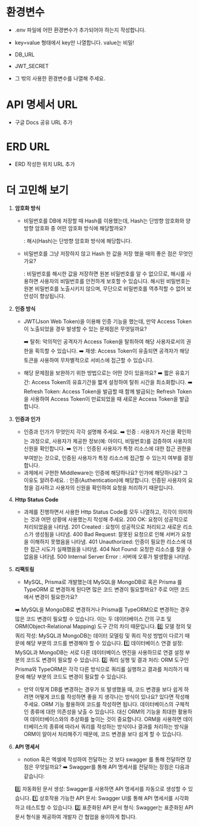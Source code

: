 # 환경변수
- .env 파일에 어떤 환경변수가 추가되어야 하는지 작성합니다.
- key=value 형태에서 key만 나열합니다. value는 비밀!

- DB_URL
- JWT_SECRET
- 그 밖의 사용한 환경변수를 나열해 주세요.

# API 명세서 URL
- 구글 Docs 공유 URL 추가

# ERD URL
- ERD 작성한 위치 URL 추가

# 더 고민해 보기
1. **암호화 방식**
    - 비밀번호를 DB에 저장할 때 Hash를 이용했는데, Hash는 단방향 암호화와 양방향 암호화 중 어떤 암호화 방식에 해당할까요?

       : 해시(Hash)는 단방향 암호화 방식에 해당합니다.

    - 비밀번호를 그냥 저장하지 않고 Hash 한 값을 저장 했을 때의 좋은 점은 무엇인가요?

       : 비밀번호를 해시한 값을 저장하면 원본 비밀번호를 알 수 없으므로, 해시를 사용하면 사용자의 비밀번호를 안전하게 보호할 수 있습니다. 
	해시된 비밀번호는 원본 비밀번호를 노출시키지 않으며, 무단으로 비밀번호를 역추적할 수 없어 보안성이 향상됩니다.

3. **인증 방식**
    - JWT(Json Web Token)을 이용해 인증 기능을 했는데, 만약 Access Token이 노출되었을 경우 발생할 수 있는 문제점은 무엇일까요?

       ➡️ 탈취: 악의적인 공격자가 Access Token을 탈취하여 해당 사용자로서의 권한을 획득할 수 있습니다.
       ➡️ 재생: Access Token이 유출되면 공격자가 해당 토큰을 사용하여 무차별적으로 서비스에 접근할 수 있습니다.

     - 해당 문제점을 보완하기 위한 방법으로는 어떤 것이 있을까요?
      ➡️ 짧은 유효기간: Access Token의 유효기간을 짧게 설정하여 탈취 시간을 최소화합니다.
      ➡️ Refresh Token: Access Token을 발급할 때 함께 발급되는 Refresh Token을 사용하여 Access Token이 만료되었을 때 새로운 Access Token을 발급합니다.

5. **인증과 인가**
    - 인증과 인가가 무엇인지 각각 설명해 주세요.
      ➡️ 인증 : 사용자가 자신을 확인하는 과정으로, 사용자가 제공한 정보(예: 아이디, 비밀번호)를 검증하여 사용자의 신원을 확인합니다.
      ➡️ 인가 : 인증된 사용자가 특정 리소스에 대한 접근 권한을 부여받는 것으로, 인증된 사용자가 특정 리소스에 접근할 수 있는지 여부를 결정합니다.
    - 과제에서 구현한 Middleware는 인증에 해당하나요? 인가에 해당하나요? 그 이유도 알려주세요.
    : 인증(Authentication)에 해당합니다. 인증된 사용자의 요청을 검사하고 사용자의 신원을 확인하여 요청을 처리하기 때문입니다.

6. **Http Status Code**
    - 과제를 진행하면서 사용한 Http Status Code를 모두 나열하고, 각각이 의미하는 것과 어떤 상황에 사용했는지 작성해 주세요.
      	200 OK: 요청이 성공적으로 처리되었음을 나타냄.
      	201 Created : 요청이 성공적으로 처리되고 새로운 리소스가 생성됨을 나타냄.
	400 Bad Request: 잘못된 요청으로 인해 서버가 요청을 이해하지 못했음을 나타냄.
	401 Unauthorized: 인증이 필요한 리소스에 대한 접근 시도가 실패했음을 나타냄.
	404 Not Found: 요청한 리소스를 찾을 수 없음을 나타냄.
	500 Internal Server Error : 서버에 오류가 발생함을 나타냄.

7. **리팩토링**
    - MySQL, Prisma로 개발했는데 MySQL을 MongoDB로 혹은 Prisma 를 TypeORM 로 변경하게 된다면 많은 코드 변경이 필요할까요? 주로 어떤 코드에서 변경이 필요한가요?

	➡️ MySQL을 MongoDB로 변경하거나 Prisma를 TypeORM으로 변경하는 경우 많은 코드 변경이 필요할 수 있습니다.
        이는 두 데이터베이스 간의 구조 및 ORM(Object-Relational Mapping) 도구 간의 차이 때문입니다.
	0️⃣ 모델 정의 및 쿼리 작성: MySQL과 MongoDB는 데이터 모델링 및 쿼리 작성 방법이 다르기 때문에 해당 부분의 코드를 변경해야 할 수 있습니다.
	1️⃣ 데이터베이스 연결 설정: MySQL과 MongoDB는 서로 다른 데이터베이스 엔진을 사용하므로 연결 설정 부분의 코드도 변경이 필요할 수 있습니다.
	2️⃣ 쿼리 실행 및 결과 처리: ORM 도구인 Prisma와 TypeORM은 각각 다른 방식으로 쿼리를 실행하고 결과를 처리하기 때문에 해당 부분의 코드도 변경이 필요할 수 있습니다.
      
    - 만약 이렇게 DB를 변경하는 경우가 또 발생했을 때, 코드 변경을 보다 쉽게 하려면 어떻게 코드를 작성하면 좋을 지 생각나는 방식이 있나요? 있다면 작성해 주세요.
      ORM 기능 활용하여 코드를 작성하면 됩니다. 데이터베이스의 구체적인 종류에 대한 의존성을 낮출 수 있습니다. 
      대신 ORM의 기능을 최대한 활용하여 데이터베이스와의 추상화를 높이는 것이 중요합니다.
      ORM을 사용하면 데이터베이스의 종류에 따라서 쿼리를 작성하는 방식이나 결과를 처리하는 방식을 ORM이 알아서 처리해주기 때문에, 코드 변경을 보다 쉽게 할 수 있습니다.


8. **API 명세서**
    - notion 혹은 엑셀에 작성하여 전달하는 것 보다 swagger 를 통해 전달하면 장점은 무엇일까요?
	➡️ Swagger를 통해 API 명세서를 전달하는 장점은 다음과 같습니다:

	0️⃣ 자동화된 문서 생성: Swagger를 사용하면 API 명세서를 자동으로 생성할 수 있습니다.
	1️⃣ 상호작용 가능한 API 문서: Swagger UI를 통해 API 명세서를 시각화하고 테스트할 수 있습니다.
	2️⃣ 표준화된 API 문서 형식: Swagger는 표준화된 API 문서 형식을 제공하여 개발자 간 협업을 용이하게 합니다.
